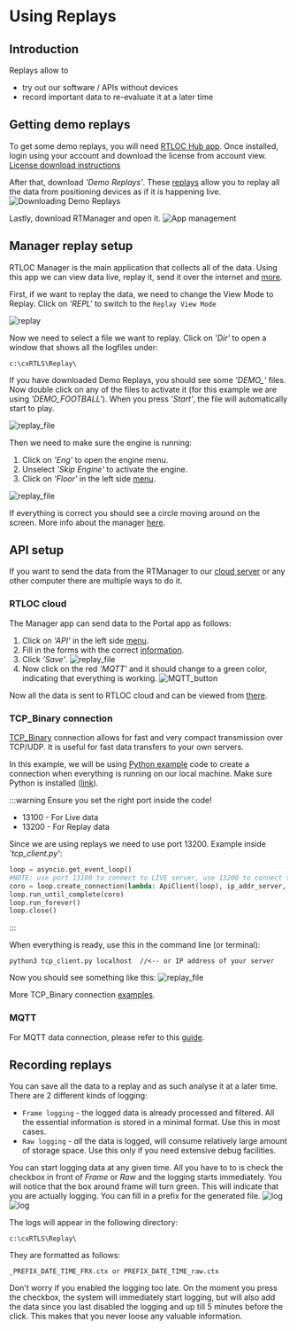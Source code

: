# Using Replays

## Introduction
Replays allow to
- try out our software / APIs without devices
- record important data to re-evaluate it at a later time

## Getting demo replays
To get some demo replays, you will need [RTLOC Hub app](https://app.rtloc.com/download). Once installed, login using your account and download the license from account view. [License download instructions](../hub/license.html)

After that, download _'Demo Replays'_. These [replays](../manager/cxRTLS_replay.html#logging) allow you to replay all the data from positioning devices as if it is happening live. 
![Downloading Demo Replays](../hub/img/demo.jpg)

Lastly, download RTManager and open it.
![App management](../hub/img/apps.jpg)

## Manager replay setup
RTLOC Manager is the main application that collects all of the data. Using this app we can view data live, replay it, send it over the internet and [more](../manager/). 

First, if we want to replay the data, we need to change the View Mode to Replay. Click on _'REPL'_ to switch to the `Replay View Mode`

![replay](./img/repl.jpg)

Now we need to select a file we want to replay. Click on _'Dir'_ to open a window that shows all the logfiles under:
```
c:\cxRTLS\Replay\
```
If you have downloaded Demo Replays, you should see some *'DEMO_'* files. Now double click on any of the files to activate it (for this example we are using _'DEMO_FOOTBALL'_). When you press _'Start'_, the file will automatically start to play.

![replay_file](./img/dir.jpg)

Then we need to make sure the engine is running:
1. Click on _'Eng'_ to open the engine menu.
2. Unselect _'Skip Engine'_ to activate the engine.
3. Click on _'Floor'_ in the left side [menu](../manager/cxRTLS_layout.html#menu).

![replay_file](./img/in_action.jpg)

If everything is correct you should see a circle moving around on the screen. More info about the manager [here](../manager/). 

## API setup

If you want to send the data from the RTManager to our [cloud server](https://app.rtloc.com/) or any other computer there are multiple ways to do it.

### RTLOC cloud

The Manager app can send data to the Portal app as follows:
1. Click on _'API'_ in the left side [menu](../manager/cxRTLS_layout.html#menu).
2. Fill in the forms with the correct [information](https://app.rtloc.com/settings/connection).
3. Click _'Save'_.
![replay_file](./img/manager_api.jpg)
4. Now click on the red _'MQTT'_ and it should change to a green color, indicating that everything is working.
![MQTT_button](./img/MQTT_button.jpg)

Now all the data is sent to RTLOC cloud and can be viewed from [there](https://app.rtloc.com/).

### TCP_Binary connection

[TCP_Binary](/api/api_application.html) connection allows for fast and very compact transmission over TCP/UDP. It is useful for fast data transfers to your own servers.

In this example, we will be using [Python example](https://github.com/RT-LOC/API-examples/tree/master/Data%20API/TCP_binary/Python) code to create a connection when everything is running on our local machine. Make sure Python is installed ([link](https://www.python.org/downloads/)). 

:::warning
  Ensure you set the right port inside the code!
* 13100 - For Live data
* 13200 - For Replay data

Since we are using replays we need to use port 13200. Example inside _'tcp_client.py'_:
``` py
loop = asyncio.get_event_loop()
#NOTE: use port 13100 to connect to LIVE server, use 13200 to connect to REPLAY server.
coro = loop.create_connection(lambda: ApiClient(loop), ip_addr_server, 13200)
loop.run_until_complete(coro)
loop.run_forever()
loop.close()
```

:::

When everything is ready, use this in the command line (or terminal):
```
python3 tcp_client.py localhost  //<-- or IP address of your server
```

Now you should see something like this:
![replay_file](./img/console.jpg)

More TCP_Binary connection [examples](https://github.com/RT-LOC/API-examples/tree/master/Data%20API/TCP_binary).

### MQTT

For MQTT data connection, please refer to this [guide](/api/api_conns.html#_2-mqtt-data-connection).


## Recording replays
You can save all the data to a replay and as such analyse it at a later time.
There are 2 different kinds of logging:
- `Frame logging` - the logged data is already processed and filtered. All the essential information is stored in a minimal format. Use this in most cases.
- `Raw logging` - *all* the data is logged, will consume relatively large amount of storage space. Use this only if you need extensive debug facilities.

You can start logging data at any given time. All you have to to is check the checkbox in front of _Frame_ or _Raw_ and the logging starts immediately. You will notice that the box around frame will turn green. This will indicate that you are actually logging.
You can fill in a prefix for the generated file.
![log](./img/cxRTLS/logging_frame.png)
![log](./img/cxRTLS/logging_raw_prefix.png)

The logs will appear in the following directory:
```
c:\cxRTLS\Replay\
```
They are formatted as follows:
```
_PREFIX_DATE_TIME_FRX.ctx or PREFIX_DATE_TIME_raw.ctx
```

Don't worry if you enabled the logging too late. On the moment you press the checkbox, the system will immediately start logging, but will also add the data since you last disabled the logging and up till 5 minutes before the click. This makes that you never loose any valuable information.